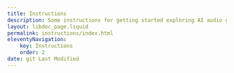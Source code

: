 ```yaml
---
title: Instructions
description: Some instructions for getting started exploring AI audio generation with latent terrain.
layout: libdoc_page.liquid
permalink: instructions/index.html
eleventyNavigation:
    key: Instructions
    order: 2
date: git Last Modified
---
```


<!-- Howdy! I am the first page! Let’s go to [child page](/hello-child.md "Go to hello child").

```markdown
Howdy! I am the first page! Let’s go to [child page](/hello-child.md "Go to hello child").
``` -->